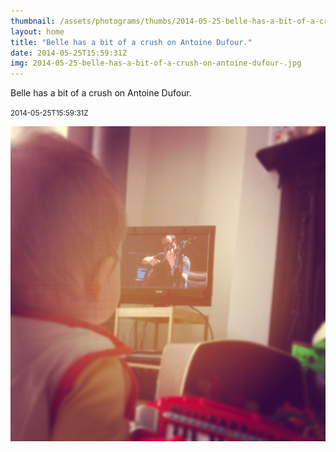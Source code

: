```yaml
---
thumbnail: /assets/photograms/thumbs/2014-05-25-belle-has-a-bit-of-a-crush-on-antoine-dufour-.jpg
layout: home
title: "Belle has a bit of a crush on Antoine Dufour."
date: 2014-05-25T15:59:31Z
img: 2014-05-25-belle-has-a-bit-of-a-crush-on-antoine-dufour-.jpg
---
```


Belle has a bit of a crush on Antoine Dufour.

<small>2014-05-25T15:59:31Z</small>

![Belle has a bit of a crush on Antoine Dufour.](2014-05-25-belle-has-a-bit-of-a-crush-on-antoine-dufour-.jpg)
